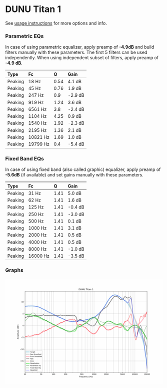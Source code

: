 # DUNU Titan 1
See [usage instructions](https://github.com/jaakkopasanen/AutoEq#usage) for more options and info.

### Parametric EQs
In case of using parametric equalizer, apply preamp of **-4.9dB** and build filters manually
with these parameters. The first 5 filters can be used independently.
When using independent subset of filters, apply preamp of **-4.9 dB**.

| Type    | Fc       |    Q | Gain    |
|:--------|:---------|:-----|:--------|
| Peaking | 18 Hz    | 0.54 | 4.1 dB  |
| Peaking | 45 Hz    | 0.76 | 1.9 dB  |
| Peaking | 247 Hz   | 0.9  | -2.9 dB |
| Peaking | 919 Hz   | 1.24 | 3.6 dB  |
| Peaking | 6561 Hz  | 3.8  | -2.4 dB |
| Peaking | 1104 Hz  | 4.25 | 0.9 dB  |
| Peaking | 1540 Hz  | 1.92 | -2.3 dB |
| Peaking | 2195 Hz  | 1.36 | 2.1 dB  |
| Peaking | 10821 Hz | 1.69 | 1.0 dB  |
| Peaking | 19799 Hz | 0.4  | -5.4 dB |

### Fixed Band EQs
In case of using fixed band (also called graphic) equalizer, apply preamp of **-5.6dB**
(if available) and set gains manually with these parameters.

| Type    | Fc       |    Q | Gain    |
|:--------|:---------|:-----|:--------|
| Peaking | 31 Hz    | 1.41 | 5.0 dB  |
| Peaking | 62 Hz    | 1.41 | 1.6 dB  |
| Peaking | 125 Hz   | 1.41 | -0.4 dB |
| Peaking | 250 Hz   | 1.41 | -3.0 dB |
| Peaking | 500 Hz   | 1.41 | 0.1 dB  |
| Peaking | 1000 Hz  | 1.41 | 3.1 dB  |
| Peaking | 2000 Hz  | 1.41 | 0.5 dB  |
| Peaking | 4000 Hz  | 1.41 | 0.5 dB  |
| Peaking | 8000 Hz  | 1.41 | -1.0 dB |
| Peaking | 16000 Hz | 1.41 | -3.5 dB |

### Graphs
![](./DUNU%20Titan%201.png)